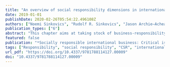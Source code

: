 ```yaml
---
title: "An overview of social responsibility dimensions in international business"
date: 2019-01-01
publishDate: 2020-02-26T05:54:22.496108Z
authors: ["Noemi Sinkovics", "Rudolf R. Sinkovics", "Jason Archie–Acheampong"]
publication_types: ["6"]
abstract: "This chapter aims at taking stock of business-responsibility-related studies in international business (IB) research. Key features of this literature review include (1) a broad search strategy capturing both positive and negative aspects of responsibility, (2) not imposing any constraints on the time period, and (3) extending the search to all IB journals included in the Web of Science database. By incorporating both responsible and irresponsible behavior in the search strategy, we are able to provide a holistic map of responsibility-related research in IB."
featured: false
publication: "*Socially responsible international business: Critical issues and the way forward*"
tags: ["Responsibility", "social responsibility", "CSR", "international Business", "IB"]
url_pdf: "https://doi.org/10.4337/9781788114127.00009"
doi: "10.4337/9781788114127.00009"
---
```


